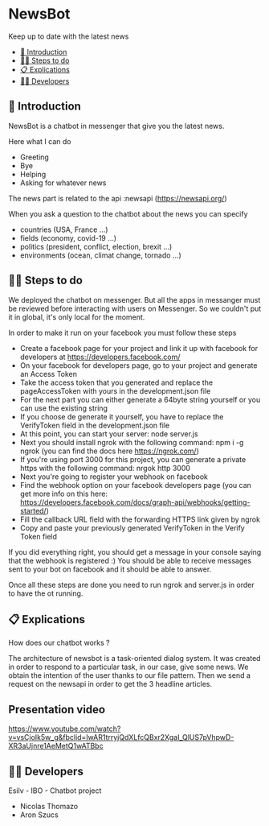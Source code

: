 # NewsBot

Keep up to date with the latest news

- [🐣 Introduction](#-introduction)
- [🏃‍♀️ Steps to do](#%E2%80%8D-steps-to-do)
- [📋 Explications](#-explications)
- [👨‍🎓 Developers ](#-developers)


## 🐣 Introduction

NewsBot is a chatbot in messenger that give you the latest news.

Here what I can do  
- Greeting  
- Bye   
- Helping   
- Asking for whatever news

The news part is related to the api :newsapi (https://newsapi.org/)

When you ask a question to the chatbot about the news you can specify
- countries (USA, France ...)
- fields (economy, covid-19 ...)
- politics (president, conflict, election, brexit ...)
- environments (ocean, climat change, tornado ...)

## 🏃‍♀️ Steps to do

We deployed the chatbot on messenger. But all the apps in messanger must be reviewed before interacting with users on Messenger. So we couldn't put it in global, it's only local for the moment.

In order to make it run on your facebook you must follow these steps

- Create a facebook page for your project and link it up with facebook for developers at https://developers.facebook.com/
- On your facebook for developers page, go to your project and generate an Access Token
- Take the access token that you generated and replace the pageAccessToken with yours in the development.json file
- For the next part you can either generate a 64byte string yourself or you can use the existing string
- If you choose de generate it yourself, you have to replace the VerifyToken field in the development.json file
- At this point, you can start your server: node server.js
- Next you should install ngrok with the following command: npm i -g ngrok (you can find the docs here https://ngrok.com/)
- If you're using port 3000 for this project, you can generate a private https with the following command: nrgok http 3000
- Next you're going to register your webhook on facebook
- Find the webhook option on your facebook developers page (you can get more info on this here: https://developers.facebook.com/docs/graph-api/webhooks/getting-started/)
- Fill the callback URL field with the forwarding HTTPS link given by ngrok
- Copy and paste your previously generated VerifyToken in the Verify Token field

If you did everything right, you should get a message in your console saying that the webhook is registered :)
You should be able to receive messages sent to your bot on facebook and it should be able to answer.

Once all these steps are done you need to run ngrok and server.js in order to have the ot running.

## 📋 Explications

How does our chatbot works ?

The architecture of newsbot is a task-oriented dialog system. It was created in order to respond to a particular task, in our case, give some news. We obtain the intention of the user thanks to our file pattern. Then we send a request on the newsapi in order to get the 3 headline articles.

## Presentation video

https://www.youtube.com/watch?v=vsCjoIk5w_g&fbclid=IwAR1trryjQdXLfcQBxr2XgaI_QlUS7pVhpwD-XR3aUjnre1AeMetQ1wATBbc

## 👨‍🎓 Developers 

Esilv - IBO - Chatbot project

- Nicolas Thomazo
- Aron Szucs


